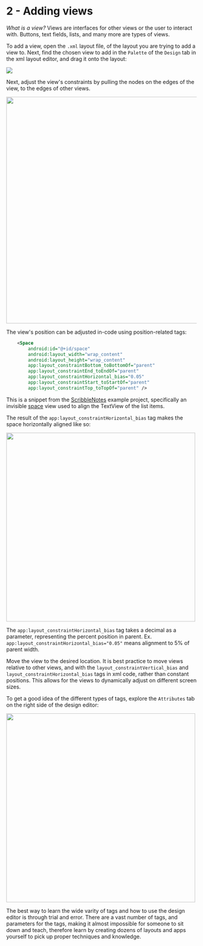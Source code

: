 # 2 - Adding views

_What is a view?_ Views are interfaces for other views or the user to interact with. Buttons, text fields, lists, and many more are types of views.

To add a view, open the `.xml` layout file, of the layout you are trying to add a view to. Next, find the chosen view to add in the `Palette` of the `Design` tab in the xml layout editor, and drag it onto the layout:

<img src="https://github.com/VeryRandomCreator/Computer-Science-Club-2023-2024/blob/main/images/2-Drag_Views.PNG">

Next, adjust the view's constraints by pulling the nodes on the edges of the view, to the edges of other views.

<img src="https://github.com/VeryRandomCreator/Computer-Science-Club-2023-2024/blob/main/images/2-ConstraintViews.png" height=600>

The view's position can be adjusted in-code using position-related tags:

```xml
    <Space
        android:id="@+id/space"
        android:layout_width="wrap_content"
        android:layout_height="wrap_content"
        app:layout_constraintBottom_toBottomOf="parent"
        app:layout_constraintEnd_toEndOf="parent"
        app:layout_constraintHorizontal_bias="0.05"
        app:layout_constraintStart_toStartOf="parent"
        app:layout_constraintTop_toTopOf="parent" />
```

This is a snippet from the [ScribbleNotes](https://github.com/BA-Computer-Science-Club-2023-2024/ScribbleNotes) example project, specifically an invisible [space](https://github.com/BA-Computer-Science-Club-2023-2024/ScribbleNotes/blob/c4f1993f89465822ca455947494080bead5cfcf0/app/src/main/res/layout/note_list_item.xml#L22-L30) view used to align the TextView of the list items. 

The result of the `app:layout_constraintHorizontal_bias` tag makes the space horizontally aligned like so:

<img src="https://github.com/VeryRandomCreator/Computer-Science-Club-2023-2024/blob/main/images/2-XmlConstraints.PNG" height=500>

The `app:layout_constraintHorizontal_bias` tag takes a decimal as a parameter, representing the percent position in parent. Ex. `app:layout_constraintHorizontal_bias="0.05"` means alignment to 5% of parent width.

Move the view to the desired location. It is best practice to move views relative to other views, and with the `layout_constraintVertical_bias` and `layout_constraintHorizontal_bias` tags in xml code, rather than constant positions. This allows for the views to dynamically adjust on different screen sizes.

To get a good idea of the different types of tags, explore the `Attributes` tab on the right side of the design editor:

<img src="https://github.com/VeryRandomCreator/Computer-Science-Club-2023-2024/blob/main/images/2-AttributesTab.PNG" height=500>

The best way to learn the wide varity of tags and how to use the design editor is through trial and error. There are a vast number of tags, and parameters for the tags, making it almost impossible for someone to sit down and teach, therefore learn by creating dozens of layouts and apps yourself to pick up proper techniques and knowledge.

